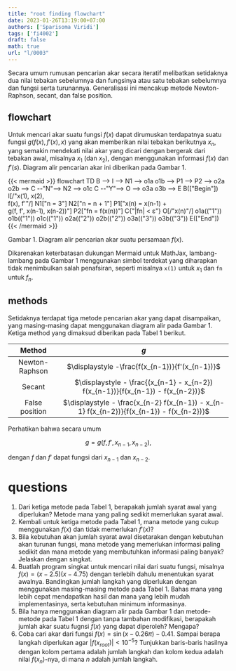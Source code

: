 ```yaml
---
title: "root finding flowchart"
date: 2023-01-26T13:19:00+07:00
authors: ['Sparisoma Viridi']
tags: ['fi4002']
draft: false
math: true
url: "l/0003"
---
```

Secara umum rumusan pencarian akar secara iteratif melibatkan setidaknya dua nilai tebakan sebelumnya dan fungsinya atau satu tebakan sebelumnya dan fungsi serta turunannya. Generalisasi ini mencakup metode Newton-Raphson, secant, dan false position.

## flowchart
Untuk mencari akar suatu fungsi $f(x)$ dapat dirumuskan terdapatnya suatu fungsi $g(f(x), f'(x), x)$ yang akan memberikan nilai tebakan berikutnya $x_n$, yang semakin mendekati nilai akar yang dicari dengan bergerak dari tebakan awal, misalnya $x_1$ (dan $x_2$), dengan menggunakan informasi $f(x)$ dan $f'(s)$. Diagram alir pencarian akar ini diberikan pada Gambar 1.

{{< mermaid >}}
flowchart TD
  B --> I --> N1 --> o1a
  o1b --> P1 --> P2 --> o2a
  o2b --> C --"N"--> N2 --> o1c
  C --"Y"--> O --> o3a
  o3b --> E
  B(["Begin"])
  I[/"x(1), x(2),<br>f(x), f'"/]
  N1["n = 3"]
  N2["n = n + 1"]
  P1["x(n) = x(n-1) +<br>g(f, f', x(n-1), x(n-2))"]
  P2["fn = f(x(n))"]
  C{"|fn| < &epsilon;"}
  O[/"x(n)"/]
  o1a(("1"))
  o1b(("1"))
  o1c(("1"))
  o2a(("2"))
  o2b(("2"))
  o3a(("3"))
  o3b(("3"))
  E(["End"])
{{< /mermaid >}}

Gambar 1. Diagram alir pencarian akar suatu persamaan $f(x)$.

Dikarenakan keterbatasan dukungan Mermaid untuk MathJax, lambang-lambang pada Gambar 1 menggunakan simbol terdekat yang diharapkan tidak menimbulkan salah penafsiran, seperti misalnya `x(1)` untuk $x_1$ dan `fn` untuk $f_n$.


## methods
Setidaknya terdapat tiga metode pencarian akar yang dapat disampaikan, yang masing-masing dapat menggunakan diagram alir pada Gambar 1. Ketiga method yang dimaksud diberikan pada Tabel 1 berikut.

Method | $g$
:-: | :-:
Newton-Raphson | $\displaystyle -\frac{f(x_{n-1})}{f'(x_{n-1})}$
Secant | $\displaystyle - \frac{(x_{n-1} - x_{n-2}) f(x_{n-1})}{f(x_{n-1}) - f(x_{n-2})}$
False position | $\displaystyle - \frac{x_{n-2} f(x_{n-1}) - x_{n-1} f(x_{n-2})}{f(x_{n-1}) - f(x_{n-2})}$

Perhatikan bahwa secara umum

$$\tag{1}
g = g(f, f', x_{n-1}, x_{n-2}),
$$

dengan $f$ dan $f'$ dapat fungsi dari $x_{n-1}$ dan $x_{n-2}$.


# questions
1. Dari ketiga metode pada Tabel 1, berapakah jumlah syarat awal yang diperlukan? Metode mana yang paling sedikit memerlukan syarat awal.
2. Kembali untuk ketiga metode pada Tabel 1, mana metode yang cukup menggunakan $f(x)$ dan tidak memerlukan $f'(x)$?
3. Bila kebutuhan akan jumlah syarat awal disetarakan dengan kebutuhan akan turunan fungsi, mana metode yang memerlukan informasi paling sedikit dan mana metode yang membutuhkan informasi paling banyak? Jelaskan dengan singkat.
4. Buatlah program singkat untuk mencari nilai dari suatu fungsi, misalnya $f(x) = (x - 2.5)(x - 4.75)$ dengan terlebih dahulu menentukan syarat awalnya. Bandingkan jumlah langkah yang diperlukan dengan menggunakan masing-masing metode pada Tabel 1. Bahas mana yang lebih cepat mendapatkan hasil dan mana yang lebih mudah implementasinya, serta kebutuhan minimum informasinya.
5. Bila hanya menggunakan diagram alir pada Gambar 1 dan metode-metode pada Tabel 1 dengan tanpa tambahan modifikasi, berapakah jumlah akar suatu fugnsi $f(x)$ yang dapat diperoleh? Mengapa?
6. Coba cari akar dari fungsi $f(x) = \sin (x - 0.26 \pi) - 0.41$. Sampai berapa langkah diperlukan agar $|f(x_{root})| < 10^{-5}$? Tunjukkan baris-baris hasilnya dengan kolom pertama adalah jumlah langkah dan kolom kedua adalah nilai $f(x_n)$-nya, di mana $n$ adalah jumlah langkah.